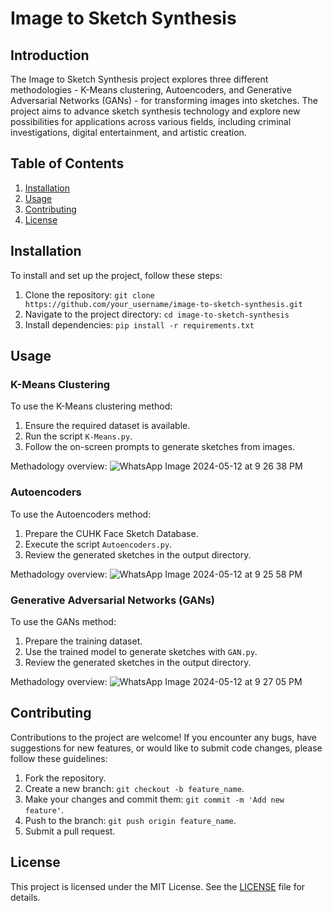 # Image to Sketch Synthesis

## Introduction

The Image to Sketch Synthesis project explores three different methodologies - K-Means clustering, Autoencoders, and Generative Adversarial Networks (GANs) - for transforming images into sketches. The project aims to advance sketch synthesis technology and explore new possibilities for applications across various fields, including criminal investigations, digital entertainment, and artistic creation.

## Table of Contents

1. [Installation](#installation)
2. [Usage](#usage)
3. [Contributing](#contributing)
4. [License](#license)

## Installation

To install and set up the project, follow these steps:

1. Clone the repository: `git clone https://github.com/your_username/image-to-sketch-synthesis.git`
2. Navigate to the project directory: `cd image-to-sketch-synthesis`
3. Install dependencies: `pip install -r requirements.txt`

## Usage

### K-Means Clustering

To use the K-Means clustering method:

1. Ensure the required dataset is available.
2. Run the script `K-Means.py`.
3. Follow the on-screen prompts to generate sketches from images.

Methadology overview:
![WhatsApp Image 2024-05-12 at 9 26 38 PM](https://github.com/sunainha-vijay/Image_to_Sketch/assets/113001688/bfdf2c19-39ef-4e99-a3fe-75647e3e0a24)


### Autoencoders

To use the Autoencoders method:

1. Prepare the CUHK Face Sketch Database.
2. Execute the script `Autoencoders.py`.
3. Review the generated sketches in the output directory.
   
Methadology overview:
![WhatsApp Image 2024-05-12 at 9 25 58 PM](https://github.com/sunainha-vijay/Image_to_Sketch/assets/113001688/08d8fdaa-ea6b-40f0-8e32-3376b7634269)

### Generative Adversarial Networks (GANs)

To use the GANs method:

1. Prepare the training dataset.
2. Use the trained model to generate sketches with `GAN.py`.
3. Review the generated sketches in the output directory.

Methadology overview:
![WhatsApp Image 2024-05-12 at 9 27 05 PM](https://github.com/sunainha-vijay/Image_to_Sketch/assets/113001688/bafa1693-771f-49fe-bc96-9ca22ca5d80e)

## Contributing

Contributions to the project are welcome! If you encounter any bugs, have suggestions for new features, or would like to submit code changes, please follow these guidelines:

1. Fork the repository.
2. Create a new branch: `git checkout -b feature_name`.
3. Make your changes and commit them: `git commit -m 'Add new feature'`.
4. Push to the branch: `git push origin feature_name`.
5. Submit a pull request.

## License

This project is licensed under the MIT License. See the [LICENSE](LICENSE) file for details.
